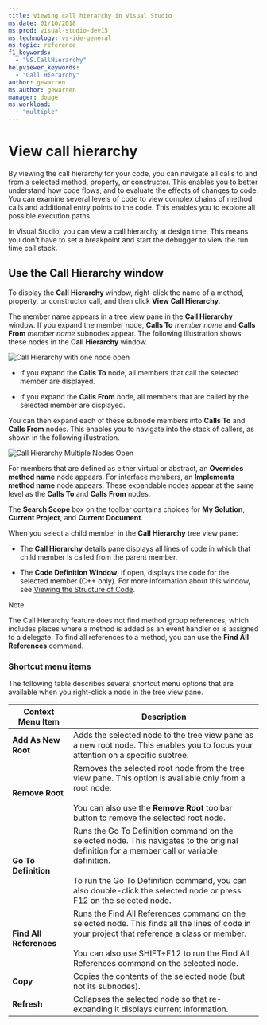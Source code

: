 ```yaml
---
title: Viewing call hierarchy in Visual Studio
ms.date: 01/10/2018
ms.prod: visual-studio-dev15
ms.technology: vs-ide-general
ms.topic: reference
f1_keywords:
  - "VS.CallHierarchy"
helpviewer_keywords:
  - "Call Hierarchy"
author: gewarren
ms.author: gewarren
manager: douge
ms.workload:
  - "multiple"
---
```

# View call hierarchy

By viewing the call hierarchy for your code, you can navigate all calls to and from a selected method, property, or constructor. This enables you to better understand how code flows, and to evaluate the effects of changes to code. You can examine several levels of code to view complex chains of method calls and additional entry points to the code. This enables you to explore all possible execution paths.

In Visual Studio, you can view a call hierarchy at design time. This means you don't have to set a breakpoint and start the debugger to view the run time call stack.

## Use the Call Hierarchy window

To display the **Call Hierarchy** window, right-click the name of a method, property, or constructor call, and then click **View Call Hierarchy**.

The member name appears in a tree view pane in the **Call Hierarchy** window. If you expand the member node, **Calls To** *member name* and **Calls From** *member name* subnodes appear. The following illustration shows these nodes in the **Call Hierarchy** window.

![Call Hierarchy with one node open](../../ide/reference/media/onenode.png "OneNode")

- If you expand the **Calls To** node, all members that call the selected member are displayed.

- If you expand the **Calls From** node, all members that are called by the selected member are displayed.

You can then expand each of these subnode members into **Calls To** and **Calls From** nodes. This enables you to navigate into the stack of callers, as shown in the following illustration.

![Call Hierarchy Multiple Nodes Open](../../ide/media/multiplenodes.png "MultipleNodes")

For members that are defined as either virtual or abstract, an **Overrides method name** node appears. For interface members, an **Implements method name** node appears. These expandable nodes appear at the same level as the **Calls To** and **Calls From** nodes.

The **Search Scope** box on the toolbar contains choices for **My Solution**, **Current Project**, and **Current Document**.

When you select a child member in the **Call Hierarchy** tree view pane:

- The **Call Hierarchy** details pane displays all lines of code in which that child member is called from the parent member.

- The **Code Definition Window**, if open, displays the code for the selected member (C++ only). For more information about this window, see [Viewing the Structure of Code](../../ide/viewing-the-structure-of-code.md).

> [!NOTE]
> The Call Hierarchy feature does not find method group references, which includes places where a method is added as an event handler or is assigned to a delegate. To find all references to a method, you can use the **Find All References** command.

### Shortcut menu items

The following table describes several shortcut menu options that are available when you right-click a node in the tree view pane.

|Context Menu Item|Description|
|-----------------------|-----------------|
|**Add As New Root**|Adds the selected node to the tree view pane as a new root node. This enables you to focus your attention on a specific subtree.|
|**Remove Root**|Removes the selected root node from the tree view pane. This option is available only from a root node.<br /><br /> You can also use the **Remove Root** toolbar button to remove the selected root node.|
|**Go To Definition**|Runs the Go To Definition command on the selected node. This navigates to the original definition for a member call or variable definition.<br /><br /> To run the Go To Definition command, you can also double-click the selected node or press F12 on the selected node.|
|**Find All References**|Runs the Find All References command on the selected node. This finds all the lines of code in your project that reference a class or member.<br /><br /> You can also use SHIFT+F12 to run the Find All References command on the selected node.|
|**Copy**|Copies the contents of the selected node (but not its subnodes).|
|**Refresh**|Collapses the selected node so that re-expanding it displays current information.|
